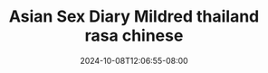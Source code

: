 --- 
title: "Asian Sex Diary Mildred thailand rasa chinese"
description: "streaming bokeh Asian Sex Diary Mildred thailand rasa chinese  tele   terbaru"
date: 2024-10-08T12:06:55-08:00
file_code: "qwamn1qzb6tb"
draft: false
cover: "4rvb8js1h7lze24m.jpg"
tags: ["Asian", "Sex", "Diary", "Mildred", "thailand", "rasa", "chinese", "bokep-indo", "bokep-viral", "bokep-ig"]
length: 1281
fld_id: "1483175"
foldername: "Asian s3x diary Thailand"
categories: ["Asian s3x diary Thailand"]
views: 0
---